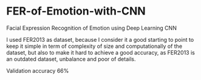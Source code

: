 # FER-of-Emotion-with-CNN
Facial Expression Recognition of Emotion using Deep Learning CNN

I used FER2013 as dataset, because I consider it a good starting to point to keep it simple in term of complexity of size and computationally of the dataset,
but also to make it hard to achieve a good accuracy, as FER2013 is an outdated dataset, unbalance and poor of details.

Validation accuracy 66%
